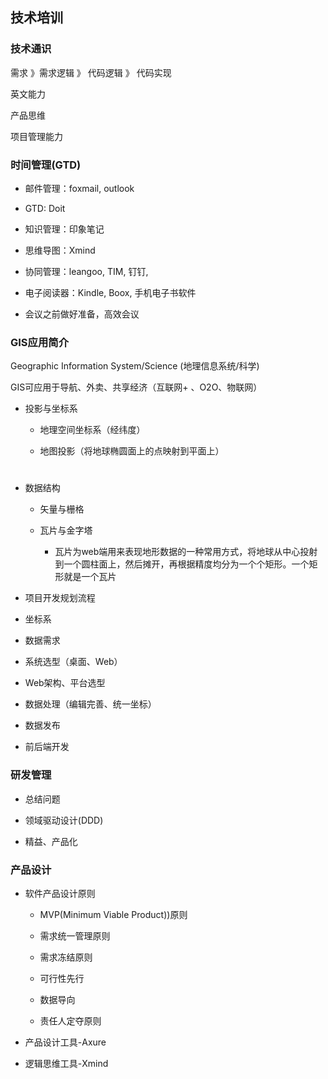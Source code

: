 ## 技术培训



### 技术通识

需求  》需求逻辑  》 代码逻辑  》 代码实现 

英文能力

产品思维

项目管理能力



### 时间管理(GTD)

- 邮件管理：foxmail, outlook

- GTD: Doit

- 知识管理：印象笔记

- 思维导图：Xmind

- 协同管理：leangoo, TIM,  钉钉, 

- 电子阅读器：Kindle, Boox, 手机电子书软件

- 会议之前做好准备，高效会议

### GIS应用简介

Geographic Information System/Science (地理信息系统/科学)

GIS可应用于导航、外卖、共享经济（互联网+ 、O2O、物联网）

- 投影与坐标系

  * 地理空间坐标系（经纬度）

  * 地图投影（将地球椭圆面上的点映射到平面上）

    # 

- 数据结构

  * 矢量与栅格

  * 瓦片与金字塔

    * 瓦片为web端用来表现地形数据的一种常用方式，将地球从中心投射到一个圆柱面上，然后摊开，再根据精度均分为一个个矩形。一个矩形就是一个瓦片

- 项目开发规划流程

- 坐标系

- 数据需求

- 系统选型（桌面、Web）

- Web架构、平台选型

- 数据处理（编辑完善、统一坐标）

- 数据发布

- 前后端开发



### 研发管理

- 总结问题

- 领域驱动设计(DDD)

- 精益、产品化



### 产品设计

- 软件产品设计原则

  - MVP(Minimum Viable Product))原则

  - 需求统一管理原则

  - 需求冻结原则

  - 可行性先行

  - 数据导向

  - 责任人定夺原则

- 产品设计工具-Axure

- 逻辑思维工具-Xmind




